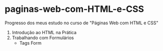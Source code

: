 # paginas-web-com-HTML-e-CSS
Progresso dos meus estudo no curso de "Páginas Web com HTML e CSS"

1. Introdução ao HTML na Prática
2. Trabalhando com Formulários
    * Tags Form
    
